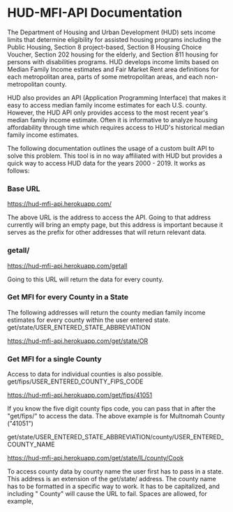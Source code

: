 # HUD-MFI-API Documentation

The Department of Housing and Urban Development (HUD) sets income limits that determine eligibility for assisted housing programs including the Public Housing, Section 8 project-based, Section 8 Housing Choice Voucher, Section 202 housing for the elderly, and Section 811 housing for persons with disabilities programs. HUD develops income limits based on Median Family Income estimates and Fair Market Rent area definitions for each metropolitan area, parts of some metropolitan areas, and each non-metropolitan county.

HUD also provides an API (Application Programming Interface) that makes it easy to access median family income estimates for each U.S. county. However, the HUD API only provides access to the most recent year's median family income estimate. Often it is informative to analyze housing affordability through time which requires access to HUD's historical median family income estimates.

The following documentation outlines the usage of a custom built API to solve this problem. This tool is in no way affiliated with HUD but provides a quick way to access HUD data for the years 2000 - 2019. It works as follows:

### Base URL

https://hud-mfi-api.herokuapp.com/

The above URL is the address to access the API. Going to that address currently will bring an empty page, but this address is important because it serves as the prefix for other addresses that will return relevant data.

### getall/

https://hud-mfi-api.herokuapp.com/getall

Going to this URL will return the data for every county.

### Get MFI for every County in a State

The following addresses will return the county median family income estimates for every county within the user entered state. 
get/state/USER_ENTERED_STATE_ABBREVIATION

https://hud-mfi-api.herokuapp.com/get/state/OR

### Get MFI for a single County

Access to data for individual counties is also possible.
get/fips/USER_ENTERED_COUNTY_FIPS_CODE

https://hud-mfi-api.herokuapp.com/get/fips/41051

If you know the five digit county fips code, you can pass that in after the "get/fips/" to access the data. The above example is for Multnomah County ("41051")

get/state/USER_ENTERED_STATE_ABBREVIATION/county/USER_ENTERED_COUNTY_NAME

https://hud-mfi-api.herokuapp.com/get/state/IL/county/Cook

To access county data by county name the user first has to pass in a state. This address is an extension of the get/state/ address. The county name has to be formatted in a specific way to work. It has to be capitalized, and including " County" will cause the URL to fail. Spaces are allowed, for example,
